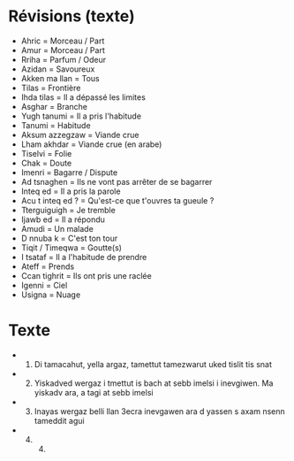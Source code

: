 # Révisions (texte)

- Ahric = Morceau / Part
- Amur = Morceau / Part
- Rriha = Parfum / Odeur
- Azidan = Savoureux
- Akken ma llan = Tous
- Tilas = Frontière
- Ihda tilas = Il a dépassé les limites
- Asghar = Branche
- Yugh tanumi = Il a pris l'habitude
- Tanumi = Habitude
- Aksum azzegzaw = Viande crue
- Lham akhdar = Viande crue (en arabe)
- Tiselvi = Folie
- Chak = Doute
- Imenri = Bagarre / Dispute
- Ad tsnaghen = Ils ne vont pas arrêter de se bagarrer
- Inteq ed = Il a pris la parole
- Acu t inteq ed ? = Qu'est-ce que t'ouvres ta gueule ?
- Tterguiguigh = Je tremble
- Ijawb ed = Il a répondu
- Amudi = Un malade
- D nnuba k = C'est ton tour
- Tiqit / Timeqwa = Goutte(s)
- I tsataf = Il a l'habitude de prendre
- Ateff = Prends
- Ccan tighrit = Ils ont pris une raclée
- Igenni = Ciel
- Usigna = Nuage

# Texte
- 1. Di tamacahut, yella argaz, tamettut tamezwarut uked tislit tis snat
- 2. Yiskadved wergaz i tmettut is bach at sebb imelsi i inevgiwen. Ma yiskadv ara, a tagi at sebb imelsi
- 3. Inayas wergaz belli llan 3ecra inevgawen ara d yassen s axam nsenn tameddit agui
- 4. 4. 